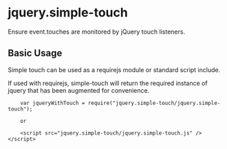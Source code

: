 jquery.simple-touch
==========

Ensure event.touches are monitored by jQuery touch listeners.

## Basic Usage
Simple touch can be used as a requirejs module or standard script include.  

If used with requirejs, simple-touch will return the required instance of jquery that has been augmented for convenience.

```
    var jqueryWithTouch = require("jquery.simple-touch/jquery.simple-touch");

    or

    <script src="jquery.simple-touch/jquery.simple-touch.js" /></script>

```